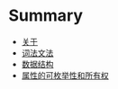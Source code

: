 # Summary

* [关于](about.md)
* [词法文法](lexical_grammar.md)
* [数据结构](data_structures.md)
* [属性的可枚举性和所有权](enumerability_and_ownership_of_properties.md)

